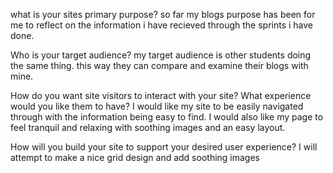 what is your sites primary purpose?
so far my blogs purpose has been for me to reflect on the information i have recieved through the sprints i have done.

Who is your target audience?
my target audience is other students doing the same thing. this way they can compare and examine their blogs with mine.

How do you want site visitors to interact with your site? What experience would you like them to have?
I would like my site to be easily navigated through with the information being easy to find. I would also like my page to feel tranquil and relaxing 
with soothing images and an easy layout.

How will you build your site to support your desired user experience?
I will attempt to make a nice grid design and add soothing images 

